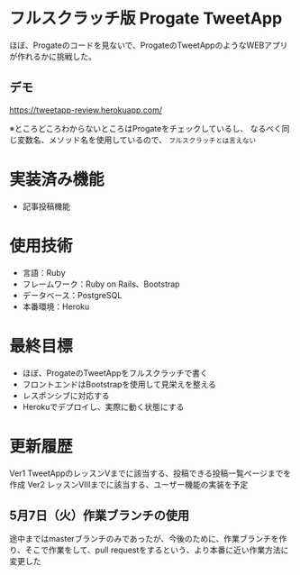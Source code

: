 # フルスクラッチ版 Progate TweetApp 

ほぼ、Progateのコードを見ないで、ProgateのTweetAppのようなWEBアプリが作れるかに挑戦した。

## デモ

https://tweetapp-review.herokuapp.com/


※ところどころわからないところはProgateをチェックしているし、
なるべく同じ変数名、メソッド名を使用しているので、
`フルスクラッチとは言えない`

# 実装済み機能
- 記事投稿機能

# 使用技術
- 言語：Ruby
- フレームワーク：Ruby on Rails、Bootstrap
- データベース：PostgreSQL
- 本番環境：Heroku

# 最終目標
+ ほぼ、ProgateのTweetAppをフルスクラッチで書く
+ フロントエンドはBootstrapを使用して見栄えを整える
+ レスポンシブに対応する
+ Herokuでデプロイし、実際に動く状態にする

# 更新履歴
Ver1 TweetAppのレッスンⅤまでに該当する、投稿できる投稿一覧ページまでを作成
Ver2 レッスンⅧまでに該当する、ユーザー機能の実装を予定


## 5月7日（火）作業ブランチの使用
途中まではmasterブランチのみであったが、今後のために、作業ブランチを作り、そこで作業をして、pull requestをするという、より本番に近い作業方法に変更した
